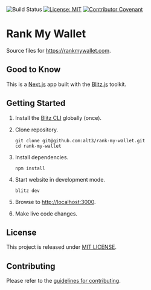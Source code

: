 ![Build Status](https://github.com/alt3/rank-my-wallet/actions/workflows/ci.yml/badge.svg?branch=main)
[![License: MIT](https://img.shields.io/badge/License-MIT-yellow.svg?style=flat-square)](LICENSE.md)
[![Contributor Covenant](https://img.shields.io/badge/Contributor%20Covenant-v2.1%20adopted-ff69b4.svg?style=flat-square)](https://www.contributor-covenant.org/version/2/1/code_of_conduct)

# Rank My Wallet

Source files for https://rankmywallet.com.

## Good to Know

This is a [Next.js](https://nextjs.org/) app built with the [Blitz.js](https://github.com/blitz-js/blitz) toolkit.

## Getting Started

1. Install the [Blitz CLI](https://blitzjs.com/docs/get-started#install-blitz) globally (once).

2. Clone repository.

   ```
   git clone git@github.com:alt3/rank-my-wallet.git
   cd rank-my-wallet
   ```

3. Install dependencies.

   ```
   npm install
   ```

4. Start website in development mode.

   ```
   blitz dev
   ```

5. Browse to [http://localhost:3000](http://localhost:3000).

6. Make live code changes.

## License

This project is released under [MIT LICENSE](LICENSE.txt).

## Contributing

Please refer to the [guidelines for contributing](./contributing.md).
